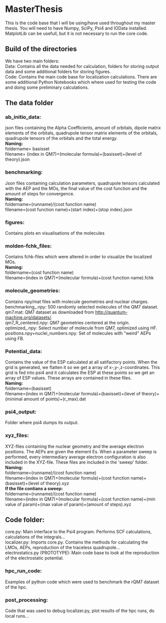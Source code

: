 # MasterThesis
This is the code base that I will be using/have used throughout my master thesis.
You will need to have Numpy, SciPy, Psi4 and IOData installed. MatplotLib can be usefull,
but it is not necessary to run the core code.

## Build of the directories
We have two main folders:  
Data: Contains all the data needed for calculation, folders for storing output data and some additional folders for storing figures.  
Code: Contains the main code base for localization calculations. There are some additional Python Notebooks which where used for testing the code and doing some preliminary calculations.

## The data folder

### ab_initio_data:
json files containing the Alpha Coefficients, amount of orbitals, dipole matrix elements of the orbitals, quadrupole tensor matrix elements of the orbitals, quadrupole tensors of the orbitals and the total energy.  
__Naming:__  
foldername= basisset  
filename= (index in QM7)+(molecular formula)+(basisset)+(level of theory).json

### benchmarking:
Json files containing calculation parameters, quadrupole tensors calculated with the AEP and the MOs, the final value of the cost function and the amount of steps for convergence.  
__Naming:__  
foldername=(runname)/(cost function name)  
filename=(cost function name)+(start index)+(stop index).json

### figures:
Contains plots en visualisations of the molecules

### molden-fchk_files:
Contains fchk-files which were altered in order to visualize the localized MOs.  
__Naming:__  
foldername=(cost function name)  
filename=(index in QM7)+(molecular formula)+(cost function name).fchk  

### molecule_geometries:
Contains npy/mat files with molecule geometries and nuclear charges.  
benchmarking_.npy: 500 randomly selected molecules of the QM7 dataset.  
qm7.mat: QM7 dataset as downloaded from http://quantum-machine.org/datasets/.  
qm7_R_centered.npy: QM7 geometries centered at the origin.  
optimized_.npy: Select number of molecule from QM7, optimized using HF.  
positions.npy+nuclei_numbers.npy: Set of molecules with "weird" AEPs using FB.  

### Potential_data:
Contains the value of the ESP calculated at all satifactory points. When the grid is generated, we flatten it so we get a array of x-,y-,z-coordinates. This grid is fed into psi4 and it calculates the ESP at these points so we get an array of ESP values. These arrays are contained in these files.  
__Naming:__  
foldername=(basisset)  
filename=(index in QM7)+(molecular formula)+(basisset)+(level of theory)+(minimal amount of points)+(r_max).dat

### psi4_output:
Folder where psi4 dumps its output.

### xyz_files:
XYZ-files containing the nuclear geometry and the average electron positions. The AEPs are given the element Es. When a parameter sweep is performed, every intermediary average electron configuration is also included in the XYZ-file. These files are included in the 'sweep' folder.  
__Naming:__  
foldername=(runname)/(cost function name)  
filename=(index in QM7)+(molecular formula)+(cost function name)+(basisset)+(level of theory).xyz  
__If the file contians a sweep:__  
foldername=(runname)/(cost function name)  
filename=(index in QM7)+(molecular formula)+(cost function name)+(min value of param)+(max value of param)+(amount of steps).xyz  

## Code folder:
core.py: Main interface to the Psi4 program. Performs SCF calculations, calculations of the integrals...  
localizer.py: Imports core.py. Contains the methods for calculating the LMOs, AEPs, reproduction of the traceless quadrupole...  
electrostatics.py (PROTOTYPE): Main code base to look at the reproduction of the electrostatic potential.  

### hpc_run_code:
Examples of python code which were used to benchmark the rQM7 dataset of the hpc.

### post_processing:
Code that was used to debug localizer.py, plot results of the hpc runs, do local runs...


